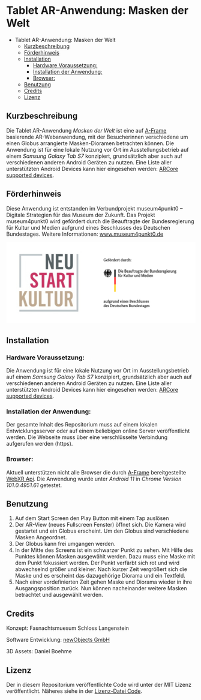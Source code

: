 # Tablet AR-Anwendung: Masken der Welt

- Tablet AR-Anwendung: Masken der Welt
  * [Kurzbeschreibung](#kurzbeschreibung)
  * [Förderhinweis](#förderhinweis)
  * [Installation](#installation)
    + [Hardware Voraussetzung:](#hardware-voraussetzung-)
    + [Installation der Anwendung:](#installation-der-anwendung-)
    + [Browser:](#browser-)
  * [Benutzung](#benutzung)
  * [Credits](#credits)
  * [Lizenz](#lizenz) 

## Kurzbeschreibung

Die Tablet AR-Anwendung _Masken der Welt_ ist eine auf [A-Frame](https://aframe.io/) basierende AR-Webanwendung, mit der Besucherinnen verschiedene um einen Globus arrangierte Masken-Dioramen betrachten können. Die Anwendung ist für eine lokale Nutzung vor Ort im Ausstellungsbetrieb auf einem _Samsung Galaxy Tab S7_ konzipiert, grundsätzlich aber auch auf verschiedenen anderen Android Geräten zu nutzen. Eine Liste aller unterstützten Android Devices kann hier eingesehen werden: [ARCore supported devices](https://developers.google.com/ar/devices#google_play_devices).

## Förderhinweis

Diese Anwendung ist entstanden im Verbundprojekt museum4punkt0 – Digitale Strategien für das Museum der Zukunft. Das Projekt museum4punkt0 wird gefördert durch die Beauftragte der Bundesregierung für Kultur und Medien aufgrund eines Beschlusses des Deutschen Bundestages. Weitere Informationen: www.museum4punkt0.de

![foerderhinweis](./foerderhinweis.jpg)

## Installation

### Hardware Voraussetzung:

Die Anwendung ist für eine lokale Nutzung vor Ort im Ausstellungsbetrieb auf einem _Samsung Galaxy Tab S7_ konzipiert, grundsätzlich aber auch auf verschiedenen anderen Android Geräten zu nutzen. Eine Liste aller unterstützten Android Devices kann hier eingesehen werden: [ARCore supported devices](https://developers.google.com/ar/devices#google_play_devices).

### Installation der Anwendung:

Der gesamte Inhalt des Repositorium muss auf einem lokalen Entwicklungsserver oder auf einem beliebigen online Server veröffentlicht werden. Die Webseite muss über eine verschlüsselte Verbindung aufgerufen werden (https).

### Browser:

Aktuell unterstützen nicht alle Browser die durch [A-Frame](https://aframe.io/) bereitgestellte [WebXR Api](https://www.w3.org/TR/webxr/). Die Anwendung wurde unter _Android 11_ in _Chrome Version 101.0.4951.61_ getestet.

## Benutzung

1. Auf dem Start Screen den Play Button mit einem Tap auslösen
2. Der AR-View (neues Fullscreen Fenster) öffnet sich. Die Kamera wird gestartet und ein Globus erscheint. Um den Globus sind verschiedene Masken Angeordnet.
3. Der Globus kann frei umgangen werden.
4. In der Mitte des Screens ist ein schwarzer Punkt zu sehen. Mit Hilfe des Punktes können Masken ausgewählt werden. Dazu muss eine Maske mit dem Punkt fokussiert werden. Der Punkt verfärbt sich rot und wird abwechselnd größer und kleiner. Nach kurzer Zeit vergrößert sich die Maske und es erscheint das dazugehörige Diorama und ein Textfeld.
5. Nach einer vordefinierten Zeit gehen Maske und Diorama wieder in ihre Ausgangsposition zurück. Nun können nacheinander weitere Masken betrachtet und ausgewählt werden.

## Credits

Konzept: Fasnachtsmuesum Schloss Langenstein

Software Entwicklung: [newObjects GmbH](https://new-objects.com/)

3D Assets: Daniel Boehme

## Lizenz

Der in diesem Repositorium veröffentlichte Code wird unter der MIT Lizenz veröffentlicht. Näheres siehe in der [Lizenz-Datei Code](./LICENSE).
